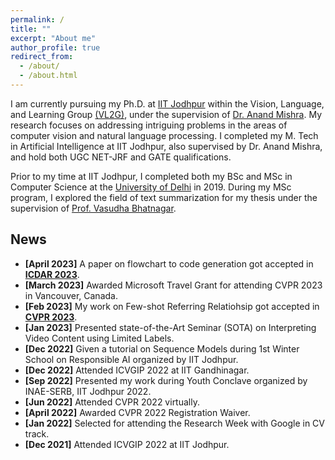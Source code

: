 ```yaml
---
permalink: /
title: ""
excerpt: "About me"
author_profile: true
redirect_from: 
  - /about/
  - /about.html
---
```

I am currently pursuing my Ph.D. at [IIT Jodhpur](https://iitj.ac.in/) within the Vision, Language, and Learning Group [(VL2G)](https://vl2g.github.io/), under the supervision of [Dr. Anand Mishra](https://anandmishra22.github.io/). My research focuses on addressing intriguing problems in the areas of computer vision and natural language processing. I completed my M. Tech in Artificial Intelligence at IIT Jodhpur, also supervised by Dr. Anand Mishra, and hold both UGC NET-JRF and GATE qualifications.

Prior to my time at IIT Jodhpur, I completed both my BSc and MSc in Computer Science at the [University of Delhi](https://cs.du.ac.in/) in 2019. During my MSc program, I explored the field of text summarization for my thesis under the supervision of [Prof. Vasudha Bhatnagar](https://anandmishra22.github.io/).
    
## News
- **[April 2023]** A paper on flowchart to code generation got accepted in [**ICDAR 2023**](https://icdar2023.org/important-dates/). 
- **[March 2023]** Awarded Microsoft Travel Grant for attending CVPR 2023 in Vancouver, Canada. 
- **[Feb 2023]** My work on Few-shot Referring Relatiohsip got accepted in [**CVPR 2023**](https://cvpr2023.thecvf.com/). 
- **[Jan 2023]** Presented state-of-the-Art Seminar (SOTA) on Interpreting Video Content using Limited Labels. 
- **[Dec 2022]** Given a tutorial on Sequence Models during 1st Winter School on Responsible AI organized by IIT Jodhpur. 
- **[Dec 2022]** Attended ICVGIP 2022 at IIT Gandhinagar. 
- **[Sep 2022]** Presented my work during Youth Conclave organized by INAE-SERB, IIT Jodhpur 2022. 
- **[Jun 2022]** Attended CVPR 2022 virtually.
- **[April 2022]** Awarded CVPR 2022 Registration Waiver.
- **[Jan 2022]** Selected for attending the Research Week with Google in CV track.
- **[Dec 2021]** Attended ICVGIP 2022 at IIT Jodhpur. 
